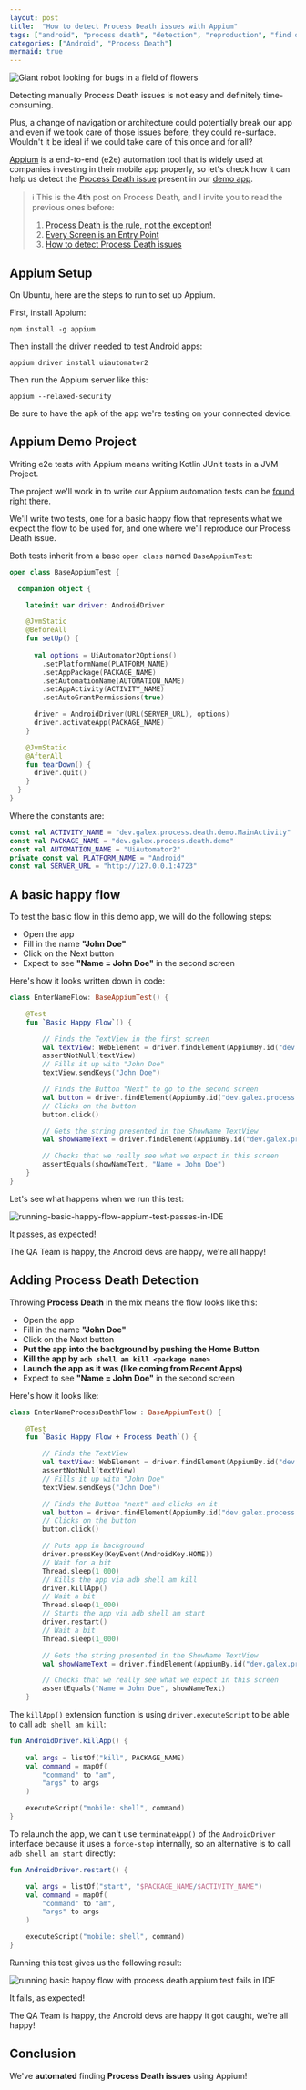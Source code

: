 ```yaml
---
layout: post
title:  "How to detect Process Death issues with Appium"
tags: ["android", "process death", "detection", "reproduction", "find out", "appium", "QA"]
categories: ["Android", "Process Death"]
mermaid: true
---
```


![Giant robot looking for bugs in a field of flowers](/assets/img/robot-looking-for-bugs.png)

Detecting manually Process Death issues is not easy and definitely time-consuming. 

Plus, a change of navigation or architecture could potentially break our app and even if we took care of those issues before, they could re-surface. Wouldn't it be ideal if we could take care of this once and for all? 

[Appium](http://appium.io/docs/en/latest/) is a end-to-end (e2e) automation tool that is widely used at companies investing in their mobile app properly, so let's check how it can help us detect the [Process Death issue](https://galex.dev/posts/how-to-detect-process-death-issues/) present in our [demo app](https://github.com/galex/process-death-demo-project). 

> ℹ️ This is the **4th** post on Process Death, and I invite you to read the previous ones before:
> 1. [Process Death is the rule, not the exception!](https://galex.dev/posts/process-death-is-the-rule-not-the-exception/)
> 2. [Every Screen is an Entry Point](https://galex.dev/posts/every-screen-is-an-entry-point/)
> 3. [How to detect Process Death issues](https://galex.dev/posts/how-to-detect-process-death-issues/)

## Appium Setup

On Ubuntu, here are the steps to run to set up Appium.

First, install Appium:

```shell
npm install -g appium
```
Then install the driver needed to test Android apps:
```shell
appium driver install uiautomator2
```
Then run the Appium server like this:
```shell
appium --relaxed-security
```
Be sure to have the apk of the app we're testing on your connected device.

## Appium Demo Project

Writing e2e tests with Appium means writing Kotlin JUnit tests in a JVM Project. 

The project we'll work in to write our Appium automation tests can be [found right there](https://github.com/galex/process-death-demo-appium).

We'll write two tests, one for a basic happy flow that represents what we expect the flow to be used for, and one where we'll reproduce our Process Death issue.

Both tests inherit from a base `open class` named `BaseAppiumTest`:

```kotlin
open class BaseAppiumTest {

  companion object {

    lateinit var driver: AndroidDriver

    @JvmStatic
    @BeforeAll
    fun setUp() {
        
      val options = UiAutomator2Options()
        .setPlatformName(PLATFORM_NAME)
        .setAppPackage(PACKAGE_NAME)
        .setAutomationName(AUTOMATION_NAME)
        .setAppActivity(ACTIVITY_NAME)
        .setAutoGrantPermissions(true)

      driver = AndroidDriver(URL(SERVER_URL), options)
      driver.activateApp(PACKAGE_NAME)
    }

    @JvmStatic
    @AfterAll
    fun tearDown() {
      driver.quit()
    }
  }
}
```
Where the constants are:
```kotlin
const val ACTIVITY_NAME = "dev.galex.process.death.demo.MainActivity"
const val PACKAGE_NAME = "dev.galex.process.death.demo"
const val AUTOMATION_NAME = "UiAutomator2"
private const val PLATFORM_NAME = "Android"
const val SERVER_URL = "http://127.0.0.1:4723"
```

## A basic happy flow
To test the basic flow in this demo app, we will do the following steps:
- Open the app
- Fill in the name **"John Doe"**
- Click on the Next button 
- Expect to see **"Name = John Doe"** in the second screen

Here's how it looks written down in code:
```kotlin
class EnterNameFlow: BaseAppiumTest() {

    @Test
    fun `Basic Happy Flow`() {

        // Finds the TextView in the first screen
        val textView: WebElement = driver.findElement(AppiumBy.id("dev.galex.process.death.demo:id/enter_name"))
        assertNotNull(textView)
        // Fills it up with "John Doe"
        textView.sendKeys("John Doe")

        // Finds the Button "Next" to go to the second screen
        val button = driver.findElement(AppiumBy.id("dev.galex.process.death.demo:id/next"))
        // Clicks on the button
        button.click()

        // Gets the string presented in the ShowName TextView
        val showNameText = driver.findElement(AppiumBy.id("dev.galex.process.death.demo:id/show_name")).text

        // Checks that we really see what we expect in this screen
        assertEquals(showNameText, "Name = John Doe")
    }
}
```
Let's see what happens when we run this test:

![running-basic-happy-flow-appium-test-passes-in-IDE](/assets/img/run-basic-happy-flow-appium-test.png)

It passes, as expected!

The QA Team is happy, the Android devs are happy, we're all happy!

## Adding Process Death Detection

Throwing **Process Death** in the mix means the flow looks like this:
- Open the app
- Fill in the name **"John Doe"**
- Click on the Next button
- **Put the app into the background by pushing the Home Button**
- **Kill the app by `adb shell am kill <package name>`**
- **Launch the app as it was (like coming from Recent Apps)**
- Expect to see **"Name = John Doe"** in the second screen

Here's how it looks like:
```kotlin
class EnterNameProcessDeathFlow : BaseAppiumTest() {

    @Test
    fun `Basic Happy Flow + Process Death`() {

        // Finds the TextView
        val textView: WebElement = driver.findElement(AppiumBy.id("dev.galex.process.death.demo:id/enter_name"))
        assertNotNull(textView)
        // Fills it up with "John Doe"
        textView.sendKeys("John Doe")

        // Finds the Button "next" and clicks on it
        val button = driver.findElement(AppiumBy.id("dev.galex.process.death.demo:id/next"))
        // Clicks on the button
        button.click()

        // Puts app in background
        driver.pressKey(KeyEvent(AndroidKey.HOME))
        // Wait for a bit
        Thread.sleep(1_000)
        // Kills the app via adb shell am kill
        driver.killApp()
        // Wait a bit
        Thread.sleep(1_000)
        // Starts the app via adb shell am start
        driver.restart()
        // Wait a bit
        Thread.sleep(1_000)

        // Gets the string presented in the ShowName TextView
        val showNameText = driver.findElement(AppiumBy.id("dev.galex.process.death.demo:id/show_name")).text

        // Checks that we really see what we expect in this screen
        assertEquals("Name = John Doe", showNameText)
    }
```
The `killApp()` extension function is using `driver.executeScript` to be able to call `adb shell am kill`:
```kotlin
fun AndroidDriver.killApp() {
  
    val args = listOf("kill", PACKAGE_NAME)
    val command = mapOf(
        "command" to "am",
        "args" to args
    )

    executeScript("mobile: shell", command)
}
```
To relaunch the app, we can't use `terminateApp()` of the `AndroidDriver` interface because it uses a `force-stop` internally, so an alternative is to call `adb shell am start` directly:
```kotlin
fun AndroidDriver.restart() {

    val args = listOf("start", "$PACKAGE_NAME/$ACTIVITY_NAME")
    val command = mapOf(
        "command" to "am",
        "args" to args
    )

    executeScript("mobile: shell", command)
}
```
Running this test gives us the following result:

![running basic happy flow with process death appium test fails in IDE](/assets/img/run-basic-happy-flow-process-death-appium-test.png)

It fails, as expected!

The QA Team is happy, the Android devs are happy it got caught, we're all happy!

## Conclusion

We've **automated** finding **Process Death issues** using Appium!
